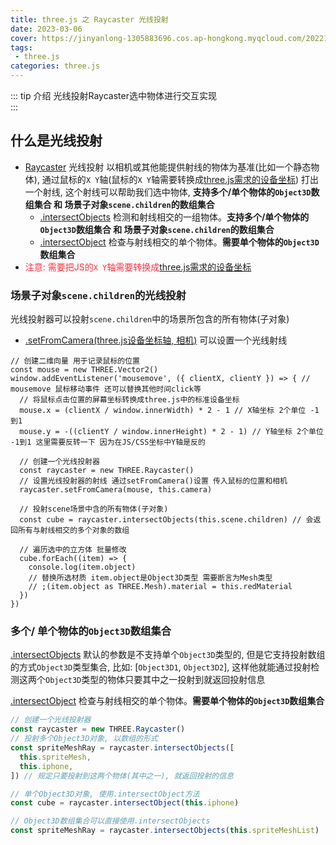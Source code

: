 ```yaml
---
title: three.js 之 Raycaster 光线投射
date: 2023-03-06
cover: https://jinyanlong-1305883696.cos.ap-hongkong.myqcloud.com/202211161902823.png
tags:
 - three.js
categories: three.js
---
```


::: tip 介绍
光线投射Raycaster选中物体进行交互实现<br>
:::

<!-- more -->

## 什么是光线投射

* [Raycaster](https://threejs.org/docs/index.html?q=ray#api/zh/core/Raycaster) 光线投射 以相机或其他能提供射线的物体为基准(比如一个静态物体), 通过鼠标的`X Y`轴(鼠标的`X Y`轴需要转换成[three.js需求的设备坐标](./5_4_mouse_XY.md)) 打出一个射线, 这个射线可以帮助我们选中物体, **支持多个/单个物体的`Object3D`数组集合 和 场景子对象`scene.children`的数组集合**
  * [.intersectObjects](https://threejs.org/docs/index.html?q=Raycaster#api/zh/core/Raycaster.intersectObjects) 检测和射线相交的一组物体。**支持多个/单个物体的`Object3D`数组集合 和 场景子对象`scene.children`的数组集合**
  * [.intersectObject](https://threejs.org/docs/index.html?q=Raycaster#api/zh/core/Raycaster.intersectObject) 检查与射线相交的单个物体。**需要单个物体的`Object3D`数组集合**
* <font color =#ff3040>注意: 需要把JS的`X Y`轴需要转换成[three.js需求的设备坐标](./5_4_mouse_XY.md) </font>

### **场景子对象`scene.children`的光线投射**

光线投射器可以投射`scene.children`中的场景所包含的所有物体(子对象)

* [.setFromCamera(three.js设备坐标轴, 相机)](https://threejs.org/docs/index.html#api/zh/core/Raycaster.setFromCamera) 可以设置一个光线射线

```tsx
// 创建二维向量 用于记录鼠标的位置
const mouse = new THREE.Vector2()
window.addEventListener('mousemove', ({ clientX, clientY }) => { // mousemove 鼠标移动事件 还可以替换其他时间click等
  // 将鼠标点击位置的屏幕坐标转换成three.js中的标准设备坐标
  mouse.x = (clientX / window.innerWidth) * 2 - 1 // X轴坐标 2个单位 -1到1
  mouse.y = -((clientY / window.innerHeight) * 2 - 1) // Y轴坐标 2个单位 -1到1 这里需要反转一下 因为在JS/CSS坐标中Y轴是反的

  // 创建一个光线投射器
  const raycaster = new THREE.Raycaster()
  // 设置光线投射器的射线 通过setFromCamera()设置 传入鼠标的位置和相机
  raycaster.setFromCamera(mouse, this.camera)

  // 投射scene场景中含的所有物体(子对象)
  const cube = raycaster.intersectObjects(this.scene.children) // 会返回所有与射线相交的多个对象的数组
  
  // 遍历选中的立方体 批量修改
  cube.forEach((item) => {
    console.log(item.object)
    // 替换所选材质 item.object是Object3D类型 需要断言为Mesh类型
    // ;(item.object as THREE.Mesh).material = this.redMaterial
  })
})

```

### **多个/ 单个物体的`Object3D`数组集合**

[.intersectObjects](https://threejs.org/docs/index.html?q=Raycaster#api/zh/core/Raycaster.intersectObjects) 默认的参数是不支持单个`Object3D`类型的, 但是它支持投射数组的方式`Object3D`类型集合, 比如: [`Object3D1`, `Object3D2`], 这样他就能通过投射检测这两个`Object3D`类型的物体只要其中之一投射到就返回投射信息

[.intersectObject](https://threejs.org/docs/index.html?q=Raycaster#api/zh/core/Raycaster.intersectObject) 检查与射线相交的单个物体。**需要单个物体的`Object3D`数组集合**

```js
// 创建一个光线投射器
const raycaster = new THREE.Raycaster()
// 投射多个Object3D对象, 以数组的形式
const spriteMeshRay = raycaster.intersectObjects([
  this.spriteMesh,
  this.iphone,
]) // 规定只要投射到这两个物体(其中之一), 就返回投射的信息

// 单个Object3D对象, 使用.intersectObject方法
const cube = raycaster.intersectObject(this.iphone) 

// Object3D数组集合可以直接使用.intersectObjects
const spriteMeshRay = raycaster.intersectObjects(this.spriteMeshList)

```
